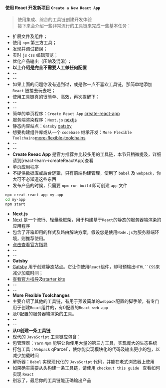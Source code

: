 #### 使用 React 开发新项目 `Create a New React App`

> 使用集成、综合的工具链创建开发体验<br>
> 接下来会介绍一些非常流行的工具链来完成一些基本任务：

* 扩展文件及组件；
* 使用 `npm` 第三方工具；
* 发现并调试错误；
* 实时 `js` `css` 编辑预览；
* 优化产品输出（压缩及混淆）；
* **以上介绍是完全不需要人工做任何配置**
* --
* --
* 如果上面的问题你没有遇到过，或是你一点不喜欢工具链，那简单地添加 `React` 链接去玩去吧；
* 使用工具链真的很简单、高效，再次提醒下；
* --
* --
* 简单的单页程序：`Create React App` [create-react-app](https://react.docschina.org/docs/create-a-new-react-app.html#create-react-app)
* 服务端渲染程序：`Next.js` [nextjs](https://react.docschina.org/docs/create-a-new-react-app.html#nextjs)
* 静态内容站点：`Gatsby` [gatsby](https://react.docschina.org/docs/create-a-new-react-app.html#gatsby)
* 想要构建组件库或从一个 `codebase` 继承开发：`More Flexible Toolchains`[more-flexible-toolchains](https://react.docschina.org/docs/create-a-new-react-app.html#more-flexible-toolchains)
* --
* --
* **Create Reeac App** 是官方推荐并比较多用的工具链，本节只稍微提及，详细请到[react-learn->createReactApp]查看
* 单页应用程序
* 不提供数据库或后台逻辑，只有前端构建管理，使用了 `babel` 及 `webpack`，你大可不必知道这些东西
* 发布产品的时候，只需要 `npm run build` 即可创建 `app` 文件 

```bash
npx creat-react-app my-app
cd my-app
npm start
```

* **Next.js** 
* [Next](https://nextjs.org/) 是一个流行、轻量级框架，用于构建基于`React`的静态的服务器端渲染的应用程序
* 包含了开箱即用的样式及路由解决方案，假设您是使用`Node.js`为服务器端环境，则推荐使用。
* [点击查看官方指导](https://nextjs.org/learn/)
* --
* --
* **Gatsby**
* [Gatsby](https://www.gatsbyjs.org/) 用于创建静态站点。它让你使用`React`组件，却可预输出`HTML``CSS`来减少加载时间；
* [查看官方指导](https://www.gatsbyjs.org/docs/)及[starter kits](https://www.gatsbyjs.org/docs/gatsby-starters/)
* --
* --
* **More Flexible Toolchanges**
* 主要介绍了其他的工具链，有用于预设简单的`webpack`配置的脚手架，有专门用于创建`React`组件的，有0配置的`React web app`
* 及0配置的服务器端渲染的工具。
* --
* --
* **从0创建一条工具链**
* 现代的 `JavaScript` 工具链应包含：
* 包管理器：`Yarn` `Npm` 能够让你使用大量的第三方工具，实现庞大的生态系统
* 打包工具：`Webpack` qParcel`，使你能实现模块化的代码及输出更小的包，以减少加载时间
* 解析器：`Babel` 实现现代化的 `JavaScript` 代码，并能在老式浏览器上使用
* 如果确实需要从头构建一条工具链，请使用 `checkout this guide ` 查看如何实现 `React` 
* 别忘了，最后你的工具链能正确输出产品